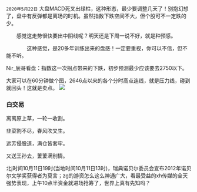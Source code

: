 `2020年5月22日`
大盘MACD死叉出绿柱，这种形态，最少要调整几天了！别抱幻想了，盘中有反弹都是离场的时机。虽然指数下跌空间不大，但个股可不一定跌的少。

　　感觉这走势很快要出中阴线呢？明天还是下周一说不好，就是种预感。

　　　　这种感觉，是20多年训练出来的盘感！一定要重视，你可以不信，但不能不听。

Nir_辰哥看盘：指数这一次拐点带来的下跌，初步预测最少应该要去2750以下。

大家可以在60分钟做个图，2646点以来的各个分时高点连线，就是压力线，碰到就回头！这就是卖点。
![](https://wx4.sinaimg.cn/large/710f2ff5ly1gekubhhkjaj25mo480kjs.jpg)

### 白交易
离离原上草，一轮一收割。

韭菜割不尽，春风吹又生。

远芳侵股道，满仓皆套牢。

又送王孙去，萋萋满别情。

北j时间10月11日19时(当地时间10月11日13时)，瑞典诺贝尔委员会宣布2012年诺贝尔文学奖获得者为莫言；zg的游资怎么这么神通广大，看最受益的xh传媒的全天强势表现，上午10点半资金就进场抢筹了，世界上真有先知吗？ ​​​​
